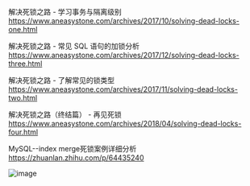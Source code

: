 解决死锁之路 - 学习事务与隔离级别 https://www.aneasystone.com/archives/2017/10/solving-dead-locks-one.html

解决死锁之路 - 常见 SQL 语句的加锁分析 https://www.aneasystone.com/archives/2017/12/solving-dead-locks-three.html

解决死锁之路 - 了解常见的锁类型 https://www.aneasystone.com/archives/2017/11/solving-dead-locks-two.html

解决死锁之路（终结篇） - 再见死锁 https://www.aneasystone.com/archives/2018/04/solving-dead-locks-four.html

MySQL--index merge死锁案例详细分析 https://zhuanlan.zhihu.com/p/64435240


![image](https://github.com/user-attachments/assets/ef40b718-733c-4406-9187-7aa88e22c1ff)
